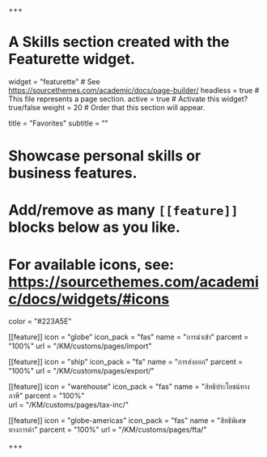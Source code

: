 +++
# A Skills section created with the Featurette widget.
widget = "featurette"  # See https://sourcethemes.com/academic/docs/page-builder/
headless = true  # This file represents a page section.
active = true  # Activate this widget? true/false
weight = 20  # Order that this section will appear.

title = "Favorites"
subtitle = ""

# Showcase personal skills or business features.
# 
# Add/remove as many `[[feature]]` blocks below as you like.
# 
# For available icons, see: https://sourcethemes.com/academic/docs/widgets/#icons
color = "#223A5E"



[[feature]]
  icon = "globe"
  icon_pack = "fas"
  name = "การนำเข้า"
  parcent = "100%"
  url = "/KM/customs/pages/import"

[[feature]]
  icon = "ship"
  icon_pack = "fa"
  name = "การส่งออก"
  parcent = "100%"
  url = "/KM/customs/pages/export/"
  
[[feature]]
  icon = "warehouse"
  icon_pack = "fas"
  name = "สิทธิประโยชน์ทางภาษี"
  parcent = "100%"  
  url = "/KM/customs/pages/tax-inc/"
  
[[feature]]
  icon = "globe-americas"
  icon_pack = "fas"
  name = "สิทธิพิเศษทางการค้า"
  parcent = "100%"
  url = "/KM/customs/pages/fta/"
  


 
+++
